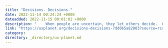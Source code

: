```yaml
---
title: "Decisions. Decisions."
date: 2022-11-14 00:24:24 +0000
dateadded: 2022-11-15 00:01:02 +0000
description: "    When people are uncertain, they let others decide.  Continue reading on UX Planet »  "
link: "https://uxplanet.org/decisions-decisions-7dd065a82003?source=rss----819cc2aaeee0---4"
category:
directory: _directory/ux-planet.md
---
```


